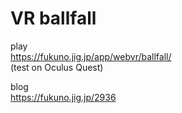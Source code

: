 # VR ballfall
play  
https://fukuno.jig.jp/app/webvr/ballfall/  
(test on Oculus Quest)  

blog  
https://fukuno.jig.jp/2936  
